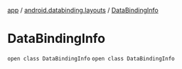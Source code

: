 [app](../../index.md) / [android.databinding.layouts](../index.md) / [DataBindingInfo](./index.md)

# DataBindingInfo

`open class DataBindingInfo`
`open class DataBindingInfo`